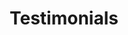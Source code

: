 ---
enable: true
title: "Testimonials"
#description: ""

# Testimonials
testimonials:
  - name: "Clare Pascoe"
    designation: "Google Review"
    avatar: "/images/avatar-sm.png"
    content: "Great service at an excellent price. Highly recommended!"

  - name: "Darrell Fuller"
    designation: "Google Review"
    avatar: "/images/avatar-sm.png"
    content: "Pleasure to deal with"

  - name: "Kate Ora Knight"
    designation: "Google Review"
    avatar: "/images/avatar-sm.png"
    content: "Excellent work"

  - name: "Mistameena (Mistameena)"
    designation: "Google Review"
    avatar: "/images/avatar-sm.png"
    content: "Excellent service. Price was good and was very helpful, too. Definitely will go there again, if I need another trophy."
  
  - name: "Sam Easey"
    designation: "Google Review"
    avatar: "/images/avatar-sm.png"
    content: "Great service and well priced. Got 4 decent sized (20/25cm) trophies for $60 incl. engraving and got them with a one day turnaround 🏅🏅🏅"

  - name: "Kelley Bennettt"
    designation: "Google Review"
    avatar: "/images/avatar-sm.png"
    content: "Fast friendly great products"

#  - name: ""
#    designation: "Google Review"
#    avatar: "/images/avatar-sm.png"
#    content: ""

# don't create a separate page
_build:
  render: "never"
---